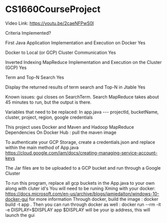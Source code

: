 # CS1660CourseProject

Video Link: https://youtu.be/2caeNFPwS0I

Criteria 	Implemented?

First Java Application Implementation and Execution on Docker 	Yes

Docker to Local (or GCP) Cluster Communication 	Yes

Inverted Indexing MapReduce Implementation and Execution on the Cluster (GCP) 	Yes

Term and Top-N Search 	Yes

Display the returned results of term search and Top-N in Jtable   Yes

Known issues: gui closes on SearchTerm. Search MapReduce takes about 45 minutes to run, but the output is there. 

Variables that need to be replaced: In app.java --- projectId, bucketName, cluster, project, region, google credentials

This project uses Docker and Maven and Hadoop MapReduce Dependencies
On Docker Hub : pull the maven image

To authenticate your GCP Storage, create a credentials.json and replace within the main method of App.java
https://cloud.google.com/iam/docs/creating-managing-service-account-keys

The Jar files are to be uploaded to a GCP bucket and run through a Google Cluster

To run this program, replace all gcp buckets in the App.java to your own along with cluter id's
You will need to be runing Xming with your docker: https://docs.microsoft.com/en-us/archive/blogs/jamiedalton/windows-10-docker-gui for more information
Through docker, build the image : docker build -t app .
Then you can run through docker as well : docker run --rm -it -e DISPLAY=$DISPLAY app
$DISPLAY will be your ip address, this will launch the gui 
